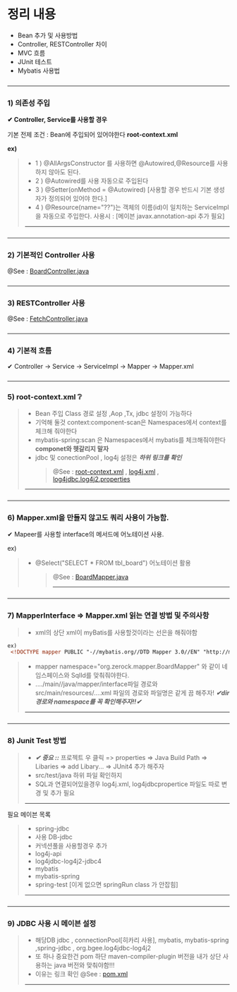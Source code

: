 <h1> 정리 내용 </h1>

- Bean 추가 및 사용방법
- Controller, RESTController 차이
- MVC 흐름
- JUnit 테스트
- Mybatis 사용법

<hr style="margin:25px 0 25px 0"/>

<h3>1) 의존성 주입</h3>
<p><b>✔ Controller, Service를 사용할 경우</b></p>
<p> 기본 전제 조건 : Bean에 주입되어 있어야한다 <b>root-context.xml</b> </p>
<strong> ex) </strong>

> - 1 ) @AllArgsConstructor 를 사용하면 @Autowired,@Resource를 사용하지 않아도 된다.
> - 2 ) @Autowired를 사용 자동으로 주입된다
> - 3 ) @Setter(onMethod = @Autowired) [사용할 경우 반드시 기본 생성자가 정의되어 있어야 한다.]
> - 4 ) @Resource(name="??")는 객체의 이름(id)이 일치하는 ServiceImpl을 자동으로 주입한다.
>   사용시 : [메이븐 javax.annotation-api 추가 필요]
>
> ---

<hr style="margin:25px 0 25px 0"/>

<h3>2) 기본적인 Controller 사용 </h3>

@See : [BoardController.java](https://github.com/edel1212/springStudy/blob/main/ex00/src/main/java/org/zerock/controller/BoardController.java)

<hr style="margin:25px 0 25px 0"/>

<h3>3) RESTController 사용 </h3>

@See : [FetchController.java](https://github.com/edel1212/springStudy/blob/main/ex00/src/main/java/org/zerock/controller/FetchController.java)

<hr style="margin:25px 0 25px 0"/>

<h3>4) 기본적 흐름 </h3>
 <p>✔ Controller -> Service -> ServiceImpl -> Mapper -> Mapper.xml </p>

<hr style="margin:25px 0 25px 0"/>

<h3>5) root-context.xml ❔ </h3>

> - Bean 주입 Class 경로 설정 ,Aop ,Tx, jdbc 설정이 가능하다
> - 기억해 둘것 context:component-scan은 Namespaces에서 context를 체크해 줘야한다
> - mybatis-spring:scan 은 Namespaces에서 mybatis를 체크해줘야한다 **componet와 헷갈리지 말자**
> - jdbc 및 conectionPool , log4j 설정은 **_하위 링크를 확인_**
>   > @See : [root-context.xml](https://github.com/edel1212/springStudy/blob/main/ex00/src/main/webapp/WEB-INF/spring/root-context.xml)
>   > , [log4j.xml](https://github.com/edel1212/springStudy/blob/main/ex00/src/main/resources/log4j.xml)
>   > , [log4jdbc.log4j2.properties](https://github.com/edel1212/springStudy/blob/main/ex00/src/main/resources/log4jdbc.log4j2.properties)
>
> ---

<hr style="margin:25px 0 25px 0"/>
<h3>6) Mapper.xml을 만들지 않고도 쿼리 사용이 가능함.</h3>
<p>✔ Mapeer를 사용할 interface의 메서드에 어노테이션 사용.</p>
  ex)

> - @Select("SELECT \* FROM tbl_board") 어노테이션 활용
>   > @See : [BoardMapper.java](https://github.com/edel1212/springStudy/blob/main/ex00/src/main/java/org/zerock/mapper/BoardMapper.java)
>   >
>   > ***

<hr style="margin:25px 0 25px 0"/>

<h3>7) MapperInterface => Mapper.xml 읽는 연결 방법 및 주의사항</h3>

> - xml의 상단 xml이 myBatis를 사용할것이라는 선은을 해줘야함

```xml
ex)
 <!DOCTYPE mapper PUBLIC "-//mybatis.org//DTD Mapper 3.0//EN" "http://mybatis.org/dtd/mybatis-3-mapper.dtd">
```

> - mapper namespace="org.zerock.mapper.BoardMapper" 와 같이 네임스페이스와 SqlId를 맞춰줘야한다.
> - ..../main//java/mapper/interface파일 경로와 src/main/resources/....xml 파일의 경로와 파일명은 같게 끔 해주자! **_✔dir 경로와 namespace를 꼭 확인해주자!!✔_**
>
> ---

<hr style="margin:25px 0 25px 0"/>

<h3>8) Junit Test 방법</h3>

> - **_✔ 중요 ::_** 프로젝트 우 클릭 => properties => Java Build Path
>   => Libaries => add Libary... => JUnit4 추가 해주자
> - src/test/java 하위 파일 확인하지
> - SQL과 연결되어있을경우 log4j.xml, log4jdbcpropertice 파일도 따로 변경 및 추가 필요
>
> ---

필요 메이븐 목록

> - spring-jdbc
> - 사용 DB-jdbc
> - 커넥션풀을 사용할경우 추가
> - log4j-api
> - log4jdbc-log4j2-jdbc4
> - mybatis
> - mybatis-spring
> - spring-test [이게 없으면 springRun class 가 안잡힘]
>
> ---

<hr style="margin:25px 0 25px 0"/>

<h3>9) JDBC 사용 시 메이븐 설정</h3>

> - 해당DB jdbc , connectionPool[히카리 사용], mybatis, mybatis-spring ,spring-jdbc , org.bgee.log4jdbc-log4j2
> - 또 하나 중요한건 pom 하단 maven-compiler-plugin 버전을 내가 상단 사용하는 java 버전와 맞춰야함!!!
> - 이유는 링크 확인 @See : [pom.xml](https://github.com/edel1212/springStudy/blob/main/ex00/pom.xml)
>
> ---
